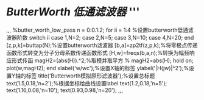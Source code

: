 # ***ButterWorth 低通滤波器*** '''
,,,
%butter_worth_low_pass
n = 0:0.1:2;
for ii = 1:4    %设置butterworth低通滤波器阶数
    switch ii
        case 1,N=2;
        case 2,N=5;
        case 3,N=10;
        case 4,N=20;
    end
    [z,p,k]=buttap(N);%设置butterworth滤波器
    [b,a]=zp2tf(z,p,k);%将零极点传递函数形式转变为分子分母系数传递函数形式
    [H,w]=freqs(b,a,n);%转换为幅频响应形式传函
    magH2=(abs(H)).^2;%取模并取平方
%   magH2=abs(H);
    hold on;
    plot(w,magH2);
end
xlabel('w/wc');%设置X轴的标签
ylabel('|H(jw)|^2');%设置Y轴的标签
title('Butterworth模拟原形滤波器');%设置总标题
text(1.5,0.18,'n=2');%根据坐标给曲线设置label
text(1.2,0.18,'n=5');
text(1.16,0.08,'n=10');
text(0.93,0.98,'n=20');
,,,
